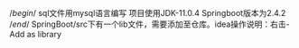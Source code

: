 /*begin*/
sql文件用mysql语言编写
项目使用JDK-11.0.4
Springboot版本为2.4.2
/*end*/
SpringBoot/src下有一个lib文件，需要添加至仓库。idea操作说明：右击-Add as library
